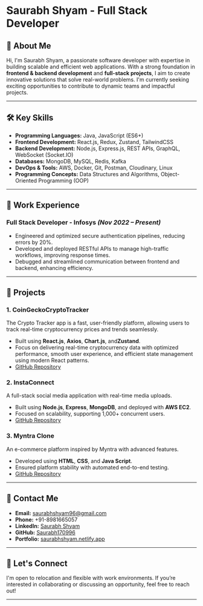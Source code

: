 # Saurabh Shyam - Full Stack Developer

## 👋 About Me
Hi, I'm Saurabh Shyam, a passionate software developer with expertise in building scalable and efficient web applications. With a strong foundation in **frontend & backend development** and **full-stack projects**, I aim to create innovative solutions that solve real-world problems. I'm currently seeking exciting opportunities to contribute to dynamic teams and impactful projects.

---

## 🛠️ Key Skills
- **Programming Languages:** Java, JavaScript (ES6+)
- **Frontend Development:** React.js, Redux, Zustand, TailwindCSS
- **Backend Development:** Node.js, Express.js, REST APIs, GraphQL, WebSocket (Socket.IO)
- **Databases:** MongoDB, MySQL, Redis, Kafka
- **DevOps & Tools:** AWS, Docker, Git, Postman, Cloudinary, Linux
- **Programming Concepts:** Data Structures and Algorithms, Object-Oriented Programming (OOP)

---

## 💼 Work Experience
### **Full Stack Developer** - Infosys *(Nov 2022 – Present)*
- Engineered and optimized secure authentication pipelines, reducing errors by 20%.
- Developed and deployed RESTful APIs to manage high-traffic workflows, improving response times.
- Debugged and streamlined communication between frontend and backend, enhancing efficiency.

---

## 🌟 Projects
### **1. CoinGeckoCryptoTracker**  
The Crypto Tracker app is a fast, user-friendly platform, allowing users to track real-time cryptocurrency prices and trends seamlessly.  
- Built using **React.js**, **Axios**, **Chart.js**, and**Zustand**.
- Focus on delivering real-time cryptocurrency data with optimized performance, smooth user experience, and efficient state management using modern React patterns.
- [GitHub Repository](https://github.com/Saurabh170996/CoinGeckoCryptoTracker.git)

### **2. InstaConnect**
A full-stack social media application with real-time media uploads.
- Built using **Node.js**, **Express**, **MongoDB**, and deployed with **AWS EC2**.
- Focused on scalability, supporting 1,000+ concurrent users.
- [GitHub Repository](https://github.com/Saurabh170996/InstaConnect.git)

### **3. Myntra Clone**
An e-commerce platform inspired by Myntra with advanced features.
- Developed using **HTML**, **CSS**, and **Java Script**.
- Ensured platform stability with automated end-to-end testing.
- [GitHub Repository](https://github.com/Saurabh170996/E-Commerce-Website1.git)

---

## 📧 Contact Me
- **Email:** saurabhshyam96@gmail.com
- **Phone:** +91-8981665057
- **LinkedIn:** [Saurabh Shyam](www.linkedin.com/in/saurabh-shyam-1900a9244)
- **GitHub:** [Saurabh170996](https://github.com/Saurabh170996)
- **Portfolio:** [saurabhshyam.netlify.app](https://saurabhshyam.netlify.app/)

---

## 🤝 Let's Connect
I'm open to relocation and flexible with work environments. If you’re interested in collaborating or discussing an opportunity, feel free to reach out!

---
